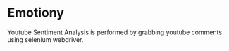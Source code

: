 # Emotiony
Youtube Sentiment Analysis is performed by grabbing youtube comments using selenium webdriver.

